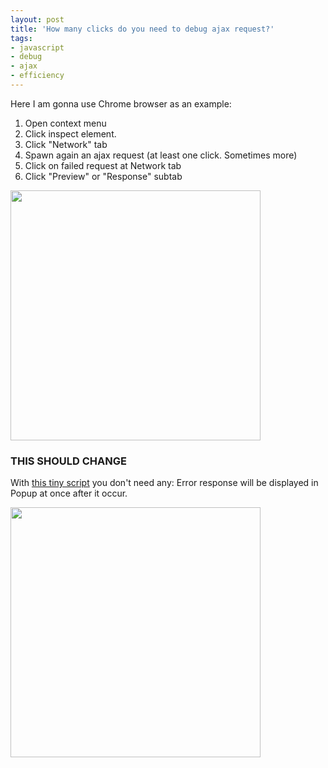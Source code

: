 ```yaml
---
layout: post
title: 'How many clicks do you need to debug ajax request?'
tags: 
- javascript
- debug
- ajax
- efficiency
---
```



Here I am gonna use Chrome browser as an example:

1. Open context menu
2. Click inspect element.
3. Click "Network" tab
4. Spawn again an ajax request (at least one click. Sometimes more)
5. Click on failed request at Network tab
6. Click "Preview" or "Response" subtab

<!--more-->

<img width="400px" src="http://i.imm.io/skBN.png"/>

### THIS SHOULD CHANGE

With [this tiny script](https://github.com/bogdan/jquery-ajax-debug) you don't need any:
Error response will be displayed in Popup at once after it occur.

<img width="400px" src="http://i.imm.io/skDh.png"/>



